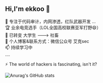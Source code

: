 ## Hi,I'm ekkoo 👋  
🌱 专注于代码审计，内网渗透，红队武器开发 ...  
🏆 业余电竞选手（LOL全国高校联赛亚军打野😄）   
🔭 已转变 大学生 ---> 社畜    
💬 个人博客&联系方式：微信公众号 艾克sec  
📫 持续学习中   
....  

⚡ The world of hackers is fascinating, isn't it?  



![Anurag's GitHub stats](https://github-readme-stats.vercel.app/api?username=ekkoo-z)
<!--
**ekkoo-z/ekkoo-z** is a ✨ _special_ ✨ repository because its `README.md` (this file) appears on your GitHub profile.

Here are some ideas to get you started:

- 🔭 I’m currently working on ...
- 🌱 I’m currently learning ...
- 👯 I’m looking to collaborate on ...
- 🤔 I’m looking for help with ...
- 💬 Ask me about ...
- 📫 How to reach me: ...
- 😄 Pronouns: ...
- ⚡ Fun fact: ...
-->

